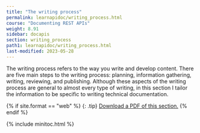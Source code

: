 ```yaml
---
title: "The writing process"
permalink: learnapidoc/writing_process.html
course: "Documenting REST APIs"
weight: 8.91
sidebar: docapis
section: writing_process
path1: learnapidoc/writing_process.html
last-modified: 2023-05-28
---
```


The writing process refers to the way you write and develop content. There are five main steps to the writing process: planning, information gathering, writing, reviewing, and publishing. Although these aspects of the writing process are general to almost every type of writing, in this section I tailor the information to be specific to writing technical documentation.

{% if site.format == "web" %}
{: .tip}
<a class="noCrossRef" href="https://s3.us-west-1.wasabisys.com/learnapidoc-outputs/docapis_nine.pdf"><i class="fa fa-file-pdf-o"></i> Download a PDF of this section.</a>
{% endif %}

{% include minitoc.html %}
